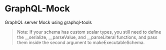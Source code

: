 # GraphQL-Mock
GraphQL server Mock using graphql-tools

>Note: If your schema has custom scalar types, you still need to define the __serialize, __parseValue, and __parseLiteral functions, and pass them inside the second argument to makeExecutableSchema.